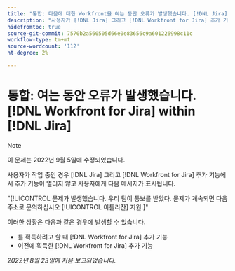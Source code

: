 ```yaml
---
title: "통합: 다음에 대한 Workfront을 여는 동안 오류가 발생했습니다. [!DNL Jira] Jira 내"
description: "사용자가 [!DNL Jira] 그리고 [!DNL Workfront for Jira] 추가 기능에서 추가 기능이 열리지 않고 사용자에게 오류 메시지가 표시됩니다."
hidefromtoc: true
source-git-commit: 7570b2a560505d66e0e83656c9a601226998c11c
workflow-type: tm+mt
source-wordcount: '112'
ht-degree: 2%

---
```



# 통합: 여는 동안 오류가 발생했습니다. [!DNL Workfront for Jira] within [!DNL Jira]

<!--Becky recheck DNL-->

>[!NOTE]
>
>이 문제는 2022년 9월 5일에 수정되었습니다.

사용자가 작업 중인 경우 [!DNL Jira] 그리고 [!DNL Workfront for Jira] 추가 기능에서 추가 기능이 열리지 않고 사용자에게 다음 메시지가 표시됩니다.

&quot;[!UICONTROL 문제가 발생했습니다. 우리 팀이 통보를 받았다. 문제가 계속되면 다음 주소로 문의하십시오 [!UICONTROL 아틀라잔] 지원.]&quot;

이러한 상황은 다음과 같은 경우에 발생할 수 있습니다.

* 를 획득하려고 할 때 [!DNL Workfront for Jira] 추가 기능
* 이전에 획득한 [!DNL Workfront for Jira] 추가 기능

_2022년 8월 23일에 처음 보고되었습니다._

